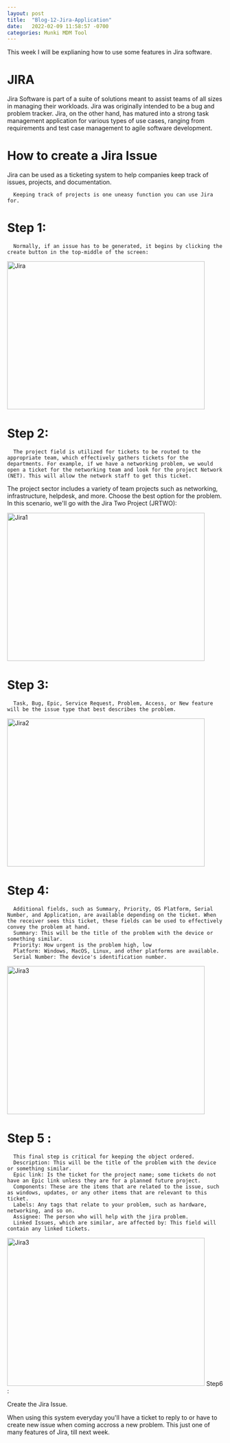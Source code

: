```yaml
---
layout: post
title:  "Blog-12-Jira-Application"
date:   2022-02-09 11:58:57 -0700
categories: Munki MDM Tool
---
```


This week I will be explianing how to use some features in Jira software.

<h1>JIRA</h1>
      Jira Software is part of a suite of solutions meant to assist teams of all sizes in managing their workloads. Jira was originally intended to be a bug and problem tracker. Jira, on the other hand, has matured into a strong task management application for various types of use cases, ranging from requirements and test case management to agile software development.

<h1>How to create a Jira Issue</h1>
      Jira can be used as a ticketing system to help companies keep track of issues, projects, and documentation.

      Keeping track of projects is one uneasy function you can use Jira for.
<h1>Step 1:</h1>

      Normally, if an issue has to be generated, it begins by clicking the create button in the top-middle of the screen:


<img src="https://wiki.onosproject.org/download/attachments/1638745/jira-ticket.png?version=1&modificationDate=1416504060019&api=v2" alt="Jira" width="460" height="345">


<h1> Step 2:</h1>

      The project field is utilized for tickets to be routed to the appropriate team, which effectively gathers tickets for the departments. For example, if we have a networking problem, we would open a ticket for the networking team and look for the project Network (NET). This will allow the network staff to get this ticket.


The project sector includes a variety of team projects such as networking, infrastructure, helpdesk, and more. Choose the best option for the problem. In this scenario, we'll go with the Jira Two Project (JRTWO):


<img src="https://scriptrunner.adaptavist.com/4.1.3.14/jira/fragments/image/create-issue-linked.png" alt="Jira1" width="460" height="345">

<h1>Step 3:</h1>

      Task, Bug, Epic, Service Request, Problem, Access, or New feature will be the issue type that best describes the problem.


<img src="https://wiki.onap.org/download/attachments/1015913/JIRA_ONAP_1.jpg?version=1&modificationDate=1495612279000&api=v2" alt="Jira2" width="460" height="345">

<h1>Step 4:</h1>

      Additional fields, such as Summary, Priority, OS Platform, Serial Number, and Application, are available depending on the ticket. When the receiver sees this ticket, these fields can be used to effectively convey the problem at hand.
      Summary: This will be the title of the problem with the device or something similar.
      Priority: How urgent is the problem high, low
      Platform: Windows, MacOS, Linux, and other platforms are available.
      Serial Number: The device's identification number.


<img src="https://s3-eu-central-1.amazonaws.com/euc-cdn.freshdesk.com/data/helpdesk/attachments/production/80036026278/original/lZ_sHtBNqqxpIeIElgnw8R4v7Lx53G_3ew.png?1631195354" alt="Jira3" width="460" height="345">

<h1>Step 5 :</h1>

      This final step is critical for keeping the object ordered.
      Description: This will be the title of the problem with the device or something similar.
      Epic link: Is the ticket for the project name; some tickets do not have an Epic link unless they are for a planned future project.
      Components: These are the items that are related to the issue, such as windows, updates, or any other items that are relevant to this ticket.
      Labels: Any tags that relate to your problem, such as hardware, networking, and so on.
      Assignee: The person who will help with the jira problem.
      Linked Issues, which are similar, are affected by: This field will contain any linked tickets. 

<img src="https://confluence.atlassian.com/jirakb/files/779158632/779158634/2/1444696422718/Screen+Shot+2013-06-11+at+3.21.04+PM.png" alt="Jira3" width="460" height="345">

</h1>Step6 :</h1>

Create the Jira Issue.

When using this system everyday you'll have a ticket to reply to or have to create new issue when coming accross a new problem. This just one of many features of Jira, till next week.